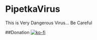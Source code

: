 # PipetkaVirus
This is Very Dangerous Virus... Be Careful

##Donation 
[![ko-fi](https://ko-fi.com/img/githubbutton_sm.svg)](https://ko-fi.com/K3K77259H)
